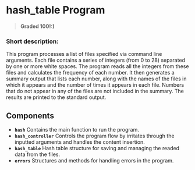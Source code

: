 # hash_table Program
>  **Graded 100!:)**
### Short description:
This program processes a list of files specified via command line arguments. Each file contains a series of integers (from 0 to 28) separated by one or more white spaces. The program reads all the integers from these files and calculates the frequency of each number. It then generates a summary output that lists each number, along with the names of the files in which it appears and the number of times it appears in each file. Numbers that do not appear in any of the files are not included in the summary. The results are printed to the standard output.

## Components

- **`hash`** Contains the main function to run the program.
- **`hash_controller`** Controls the program flow by irritates through the inputted arguments and handles the content insertion.
- **`hash_table`** Hash table structure for saving and managing the readed data from the files.
- **`errors`** Structures and methods for handling errors in the program.
